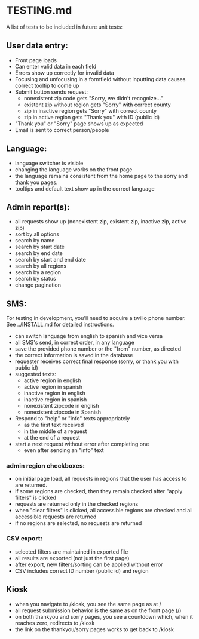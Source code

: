 # TESTING.md

A list of tests to be included in future unit tests:

## User data entry:

- Front page loads
- Can enter valid data in each field
- Errors show up correctly for invalid data
- Focusing and unfocusing in a formfield without inputting data causes
  correct tooltip to come up 
- Submit button sends request:
  - nonexistent zip code gets "Sorry, we didn't recognize..."
  - existent zip without region gets "Sorry" with correct county
  - zip in inactive region gets "Sorry" with correct county
  - zip in active region gets "Thank you" with ID (public id)
- "Thank you" or "Sorry" page shows up as expected
- Email is sent to correct person/people

## Language:

- language switcher is visible
- changing the language works on the front page
- the language remains consistent from the home page to the sorry and
  thank you pages.
- tooltips and default text show up in the correct language

## Admin report(s):

- all requests show up (nonexistent zip, existent zip, inactive zip,
  active zip)
- sort by all options
- search by name
- search by start date
- search by end date
- search by start and end date
- search by all regions
- search by a region
- search by status
- change pagination

## SMS:

For testing in development, you'll need to acquire a twilio phone number.
See ../INSTALL.md for detailed instructions.

- can switch language from english to spanish and vice versa
- all SMS's send, in correct order, in any language
- save the provided phone number or the "from" number, as directed
- the correct information is saved in the database
- requester receives correct final response (sorry, or thank you with public id)
- suggested texts:
  - active region in english
  - active region in spanish
  - inactive region in english
  - inactive region in spanish
  - nonexistent zipcode in english
  - nonexistent zipcode in Spanish
- Respond to "help" or "info" texts appropriately
  - as the first text received
  - in the middle of a request
  - at the end of a request
- start a next request without error after completing one
  - even after sending an "info" text

### admin region checkboxes:

- on initial page load, all requests in regions that the user has access
  to are returned.
- if some regions are checked, then they remain checked after "apply
  filters" is clicked
- requests are returned only in the checked regions
- when "clear filters" is clicked, all accessible regions are checked
  and all accessible requests are returned
- if no regions are selected, no requests are returned

### CSV export:

- selected filters are maintained in exported file
- all results are exported (not just the first page)
- after export, new filters/sorting can be applied without error
- CSV includes correct ID number (public id) and region

## Kiosk

- when you navigate to /kiosk, you see the same page as at /
- all request submission behavior is the same as on the front page (/)
- on both thankyou and sorry pages, you see a countdown which, when it
  reaches zero, redirects to /kiosk
- the link on the thankyou/sorry pages works to get back to /kiosk 